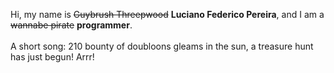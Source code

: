 Hi, my name is ~~Guybrush Threepwood~~ **Luciano Federico Pereira**, and I am a ~~wannabe pirate~~ **programmer**.<br><br>A short song: 210 bounty of doubloons gleams in the sun, a treasure hunt has just begun! Arrr!
